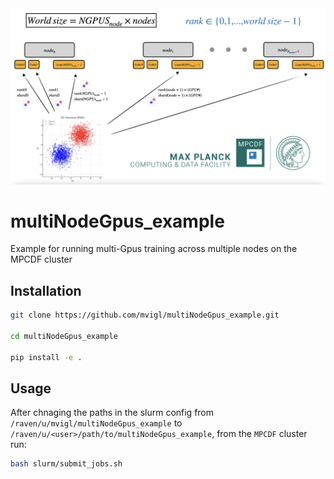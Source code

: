<img src="figures/slide.png" alt="Alt text" width="700">

# multiNodeGpus_example
Example for running multi-Gpus training across multiple nodes on the MPCDF cluster

## Installation

```bash
git clone https://github.com/mvigl/multiNodeGpus_example.git

cd multiNodeGpus_example

pip install -e .

```

## Usage
After chnaging the paths in the slurm config from `/raven/u/mvigl/multiNodeGpus_example` to `/raven/u/<user>/path/to/multiNodeGpus_example`, from the `MPCDF` cluster run:

```bash
bash slurm/submit_jobs.sh
```